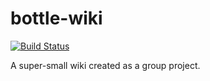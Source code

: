 # bottle-wiki
[![Build Status](https://travis-ci.org/pysprings/bottle-wiki.svg?branch=master)](https://travis-ci.org/pysprings/bottle-wiki)

A super-small wiki created as a group project.
